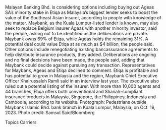 Malayan Banking Bhd. is considering options including buying out Ageas SA’s minority stake in Etiqa as Malaysia’s biggest lender seeks to boost the value of the Southeast Asian insurer, according to people with knowledge of the matter.
Maybank, as the Kuala Lumpur-listed lender is known, may also seek to replace Belgium insurer Ageas with another minority investor, said the people, asking not to be identified as the deliberations are private. Maybank owns 69% of Etiqa, while Ageas holds the remaining 31%.
A potential deal could value Etiqa at as much as $4 billion, the people said. Other options include renegotiating existing bancassurance agreements to help distribute insurance products, they added.
Deliberations are ongoing and no final decisions have been made, the people said, adding that Maybank could decide against pursuing any transaction.
Representatives for Maybank, Ageas and Etiqa declined to comment.
Etiqa is profitable and has potential to grow in Malaysia and the region, Maybank Chief Executive Officer Khairussaleh Ramli said in an interview last year. The executive also ruled out a potential listing of the insurer.
With more than 10,000 agents and 44 branches, Etiqa offers both conventional and Shariah-compliant insurance products in Malaysia, Singapore, the Philippines, Indonesia and Cambodia, according to its website.
Photograph: Pedestrians outside Maybank Islamic Bhd. bank branch in Kuala Lumpur, Malaysia, on Oct. 19, 2023. Photo credit: Samsul Said/Bloomberg

Topics
Carriers
